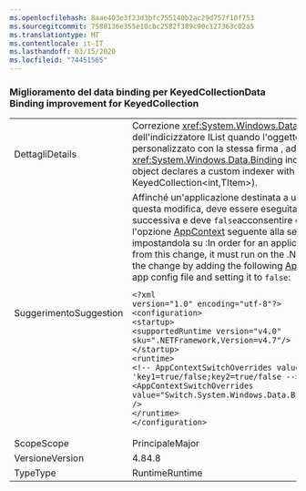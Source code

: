 ```yaml
---
ms.openlocfilehash: 8aae403e3f23d3bfc755140b2ac29d757f10f753
ms.sourcegitcommit: 7588136e355e10cbc2582f389c90c127363c02a5
ms.translationtype: MT
ms.contentlocale: it-IT
ms.lasthandoff: 03/15/2020
ms.locfileid: "74451565"
---
```

### <a name="data-binding-improvement-for-keyedcollection"></a><span data-ttu-id="d8bb4-101">Miglioramento del data binding per KeyedCollection</span><span class="sxs-lookup"><span data-stu-id="d8bb4-101">Data Binding improvement for KeyedCollection</span></span>

|   |   |
|---|---|
|<span data-ttu-id="d8bb4-102">Dettagli</span><span class="sxs-lookup"><span data-stu-id="d8bb4-102">Details</span></span>|<span data-ttu-id="d8bb4-103">Correzione <xref:System.Windows.Data.Binding> dell'utilizzo non corretto dell'indicizzatore IList quando l'oggetto di origine&lt;dichiara un indicizzatore personalizzato con la stessa firma , ad esempio KeyedCollection int,TItem&gt;.</span><span class="sxs-lookup"><span data-stu-id="d8bb4-103">Fixed <xref:System.Windows.Data.Binding> incorrect use of IList indexer when the source object declares a custom indexer with the same signature (for example, KeyedCollection&lt;int,TItem&gt;).</span></span>|
|<span data-ttu-id="d8bb4-104">Suggerimento</span><span class="sxs-lookup"><span data-stu-id="d8bb4-104">Suggestion</span></span>|<span data-ttu-id="d8bb4-105">Affinché un'applicazione destinata a una versione precedente tragga vantaggio da questa modifica, deve essere eseguita in .NET Framework 4.8 <code>&lt;runtime&gt;</code> o versione successiva e deve <code>false</code>acconsentire esplicitamente alla modifica aggiungendo l'opzione [AppContext](https://docs.microsoft.com/dotnet/framework/configure-apps/file-schema/runtime/appcontextswitchoverrides-element) seguente alla sezione del file di configurazione dell'app e impostandola su :</span><span class="sxs-lookup"><span data-stu-id="d8bb4-105">In order for an application that targets an older version to benefit from this change, it must run on the .NET Framework 4.8 or later, and it must opt in to the change by adding the following [AppContext switch](https://docs.microsoft.com/dotnet/framework/configure-apps/file-schema/runtime/appcontextswitchoverrides-element) to the <code>&lt;runtime&gt;</code> section of the app config file and setting it to <code>false</code>:</span></span><pre><code class="lang-xml">&lt;?xml version=&quot;1.0&quot; encoding=&quot;utf-8&quot;?&gt;&#13;&#10;&lt;configuration&gt;&#13;&#10;&lt;startup&gt;&#13;&#10;&lt;supportedRuntime version=&quot;v4.0&quot; sku=&quot;.NETFramework,Version=v4.7&quot;/&gt;&#13;&#10;&lt;/startup&gt;&#13;&#10;&lt;runtime&gt;&#13;&#10;&lt;!-- AppContextSwitchOverrides value attribute is in the form of &#39;key1=true/false;key2=true/false  --&gt;&#13;&#10;&lt;AppContextSwitchOverrides value=&quot;Switch.System.Windows.Data.Binding.IListIndexerHidesCustomIndexer=false&quot; /&gt;&#13;&#10;&lt;/runtime&gt;&#13;&#10;&lt;/configuration&gt;&#13;&#10;</code></pre>|
|<span data-ttu-id="d8bb4-106">Scope</span><span class="sxs-lookup"><span data-stu-id="d8bb4-106">Scope</span></span>|<span data-ttu-id="d8bb4-107">Principale</span><span class="sxs-lookup"><span data-stu-id="d8bb4-107">Major</span></span>|
|<span data-ttu-id="d8bb4-108">Versione</span><span class="sxs-lookup"><span data-stu-id="d8bb4-108">Version</span></span>|<span data-ttu-id="d8bb4-109">4.8</span><span class="sxs-lookup"><span data-stu-id="d8bb4-109">4.8</span></span>|
|<span data-ttu-id="d8bb4-110">Type</span><span class="sxs-lookup"><span data-stu-id="d8bb4-110">Type</span></span>|<span data-ttu-id="d8bb4-111">Runtime</span><span class="sxs-lookup"><span data-stu-id="d8bb4-111">Runtime</span></span>|
